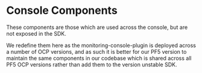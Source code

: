 # Console Components
These components are those which are used across the console, but are not exposed in the SDK.

We redefine them here as the monitoring-console-plugin is deployed across a number of OCP versions, and as such it is better
for our PF5 version to maintain the same components in our codebase which is shared across all PF5 OCP versions rather than
add them to the version unstable SDK.
